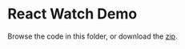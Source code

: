 # React Watch Demo

Browse the code in this folder, or download the [zip][watch-zip].

[watch-zip]: ../watch_webpack_demo.zip?raw=true